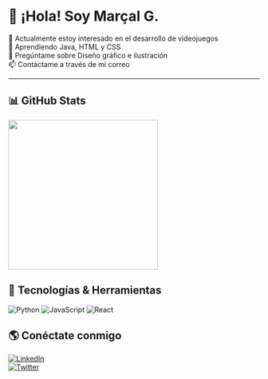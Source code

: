# 👋 ¡Hola! Soy Marçal G.  

🔭 Actualmente estoy interesado en el desarrollo de videojuegos  
🌱 Aprendiendo Java, HTML y CSS   
💬 Pregúntame sobre Diseño gráfico e ilustración  
📫 Contáctame a través de mi correo    

---

## 📊 GitHub Stats  

<img src="[https://media.giphy.com/media/13HgwGsXF0aiGY/giphy.gif](https://i.gifer.com/3jnq.gif)" width="300px">  

## 🚀 Tecnologías & Herramientas  
![Python](https://img.shields.io/badge/Python-3776AB?style=for-the-badge&logo=python&logoColor=white)
![JavaScript](https://img.shields.io/badge/JavaScript-F7DF1E?style=for-the-badge&logo=javascript&logoColor=black)
![React](https://img.shields.io/badge/React-61DAFB?style=for-the-badge&logo=react&logoColor=black)  


## 🌎 Conéctate conmigo  
[![LinkedIn](https://img.shields.io/badge/LinkedIn-0A66C2?style=for-the-badge&logo=linkedin&logoColor=white)](https://www.linkedin.com/in/tu_usuario)  
[![Twitter](https://img.shields.io/badge/Twitter-1DA1F2?style=for-the-badge&logo=twitter&logoColor=white)](https://twitter.com/tu_usuario)
